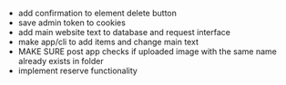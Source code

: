- add confirmation to element delete button
- save admin token to cookies
- add main website text to database and request interface
- make app/cli to add items and change main text
- MAKE SURE post app checks if uploaded image with the same name already exists in folder
- implement reserve functionality